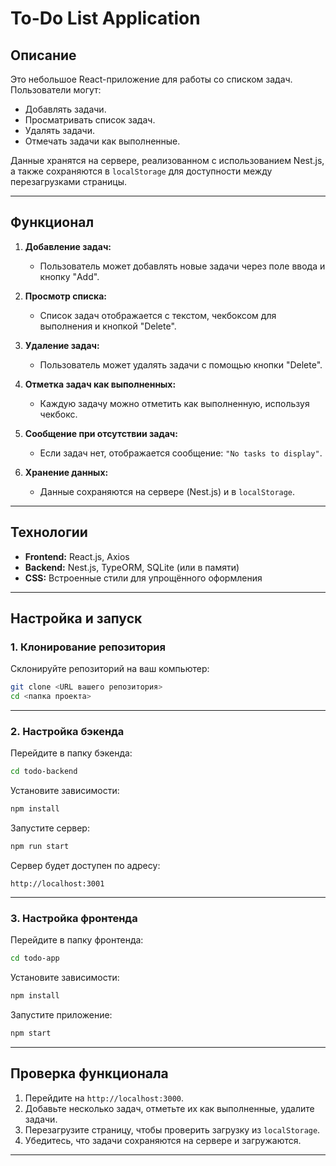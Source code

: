 
# To-Do List Application

## **Описание**

Это небольшое React-приложение для работы со списком задач. Пользователи могут:
- Добавлять задачи.
- Просматривать список задач.
- Удалять задачи.
- Отмечать задачи как выполненные.

Данные хранятся на сервере, реализованном с использованием Nest.js, а также сохраняются в `localStorage` для доступности между перезагрузками страницы.

---

## **Функционал**

1. **Добавление задач:**
   - Пользователь может добавлять новые задачи через поле ввода и кнопку "Add".

2. **Просмотр списка:**
   - Список задач отображается с текстом, чекбоксом для выполнения и кнопкой "Delete".

3. **Удаление задач:**
   - Пользователь может удалять задачи с помощью кнопки "Delete".

4. **Отметка задач как выполненных:**
   - Каждую задачу можно отметить как выполненную, используя чекбокс.

5. **Сообщение при отсутствии задач:**
   - Если задач нет, отображается сообщение: `"No tasks to display"`.

6. **Хранение данных:**
   - Данные сохраняются на сервере (Nest.js) и в `localStorage`.

---

## **Технологии**

- **Frontend:** React.js, Axios
- **Backend:** Nest.js, TypeORM, SQLite (или в памяти)
- **CSS:** Встроенные стили для упрощённого оформления

---

## **Настройка и запуск**

### **1. Клонирование репозитория**
Склонируйте репозиторий на ваш компьютер:
```bash
git clone <URL вашего репозитория>
cd <папка проекта>
```

---

### **2. Настройка бэкенда**
Перейдите в папку бэкенда:
```bash
cd todo-backend
```

Установите зависимости:
```bash
npm install
```

Запустите сервер:
```bash
npm run start
```

Сервер будет доступен по адресу:
```
http://localhost:3001
```

---

### **3. Настройка фронтенда**
Перейдите в папку фронтенда:
```bash
cd todo-app
```

Установите зависимости:
```bash
npm install
```

Запустите приложение:
```bash
npm start
```

---

## **Проверка функционала**

1. Перейдите на `http://localhost:3000`.
2. Добавьте несколько задач, отметьте их как выполненные, удалите задачи.
3. Перезагрузите страницу, чтобы проверить загрузку из `localStorage`.
4. Убедитесь, что задачи сохраняются на сервере и загружаются.

---

